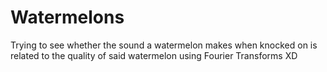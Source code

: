 # Watermelons
Trying to see whether the sound a watermelon makes when knocked on is related to the quality of said watermelon using Fourier Transforms XD
